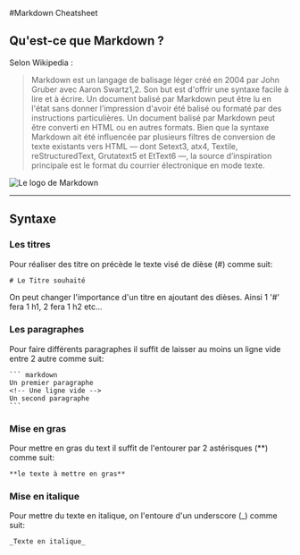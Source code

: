 #Markdown Cheatsheet
## Qu'est-ce que Markdown ?
Selon Wikipedia :
> Markdown est un langage de balisage léger créé en 2004 par John Gruber avec Aaron Swartz1,2. Son but est d'offrir une syntaxe facile à lire et à écrire. Un document balisé par Markdown peut être lu en l'état sans donner l’impression d'avoir été balisé ou formaté par des instructions particulières.
Un document balisé par Markdown peut être converti en HTML ou en autres formats. Bien que la syntaxe Markdown ait été influencée par plusieurs filtres de conversion de texte existants vers HTML — dont Setext3, atx4, Textile, reStructuredText, Grutatext5 et EtText6 —, la source d’inspiration principale est le format du courrier électronique en mode texte.

![Le logo de Markdown](http://kirkstrobeck.github.io/whatismarkdown.com/img/markdown.png)
___
## Syntaxe
### Les titres
Pour réaliser des titre on précède le texte visé de dièse (#) comme suit:

    # Le Titre souhaité

On peut changer l'importance d'un titre en ajoutant des dièses. Ainsi 1 '#' fera 1 h1, 2 fera 1 h2 etc...

### Les paragraphes
Pour faire différents paragraphes il suffit de laisser au moins un ligne vide entre 2 autre comme suit:

    ``` markdown
    Un premier paragraphe
    <!-- Une ligne vide -->
    Un second paragraphe
    ```

### Mise en gras
Pour mettre en gras du text il suffit de l'entourer par 2 astérisques (**) comme suit:

    **le texte à mettre en gras**

### Mise en italique
Pour mettre du texte en italique, on l'entoure d'un underscore (_) comme suit:

    _Texte en italique_
